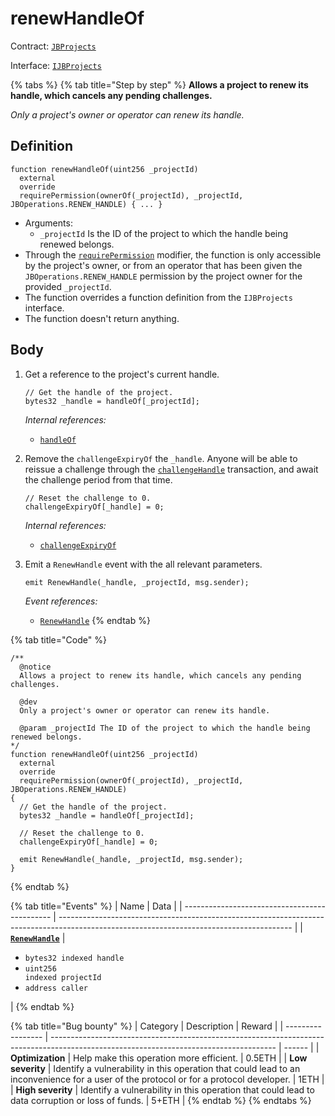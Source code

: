 # renewHandleOf

Contract: [`JBProjects`](../)

Interface: [`IJBProjects`](../../../interfaces/ijbprojects.md)

{% tabs %}
{% tab title="Step by step" %}
**Allows a project to renew its handle, which cancels any pending challenges.**

_Only a project's owner or operator can renew its handle._

## Definition

```solidity
function renewHandleOf(uint256 _projectId)
  external
  override
  requirePermission(ownerOf(_projectId), _projectId, JBOperations.RENEW_HANDLE) { ... }
```

* Arguments:
  * `_projectId` Is the ID of the project to which the handle being renewed belongs.
* Through the [`requirePermission`](../../or-abstract/jboperatable/modifiers/requirepermission.md) modifier, the function is only accessible by the project's owner, or from an operator that has been given the `JBOperations.RENEW_HANDLE` permission by the project owner for the provided `_projectId`.
* The function overrides a function definition from the `IJBProjects` interface.
* The function doesn't return anything.

## Body

1.  Get a reference to the project's current handle.

    ```solidity
    // Get the handle of the project.
    bytes32 _handle = handleOf[_projectId];
    ```

    _Internal references:_

    * [`handleOf`](../properties/handleof.md)
2.  Remove the `challengeExpiryOf` the `_handle`. Anyone will be able to reissue a challenge through the [`challengeHandle`](challengehandle.md) transaction, and await the challenge period from that time.

    ```solidity
    // Reset the challenge to 0.
    challengeExpiryOf[_handle] = 0;
    ```

    _Internal references:_

    * [`challengeExpiryOf`](../properties/challengeexpiryof.md)
3.  Emit a `RenewHandle` event with the all relevant parameters.

    ```solidity
    emit RenewHandle(_handle, _projectId, msg.sender);
    ```

    _Event references:_

    * [`RenewHandle`](../events/renewhandle.md)
{% endtab %}

{% tab title="Code" %}
```solidity
/** 
  @notice
  Allows a project to renew its handle, which cancels any pending challenges.

  @dev 
  Only a project's owner or operator can renew its handle.

  @param _projectId The ID of the project to which the handle being renewed belongs. 
*/
function renewHandleOf(uint256 _projectId)
  external
  override
  requirePermission(ownerOf(_projectId), _projectId, JBOperations.RENEW_HANDLE)
{
  // Get the handle of the project.
  bytes32 _handle = handleOf[_projectId];

  // Reset the challenge to 0.
  challengeExpiryOf[_handle] = 0;

  emit RenewHandle(_handle, _projectId, msg.sender);
}
```
{% endtab %}

{% tab title="Events" %}
| Name                                          | Data                                                                                                                                     |
| --------------------------------------------- | ---------------------------------------------------------------------------------------------------------------------------------------- |
| [**`RenewHandle`**](../events/renewhandle.md) | <ul><li><code>bytes32 indexed handle</code></li><li><code>uint256 indexed projectId</code></li><li><code>address caller</code></li></ul> |
{% endtab %}

{% tab title="Bug bounty" %}
| Category          | Description                                                                                                                            | Reward |
| ----------------- | -------------------------------------------------------------------------------------------------------------------------------------- | ------ |
| **Optimization**  | Help make this operation more efficient.                                                                                               | 0.5ETH |
| **Low severity**  | Identify a vulnerability in this operation that could lead to an inconvenience for a user of the protocol or for a protocol developer. | 1ETH   |
| **High severity** | Identify a vulnerability in this operation that could lead to data corruption or loss of funds.                                        | 5+ETH  |
{% endtab %}
{% endtabs %}
